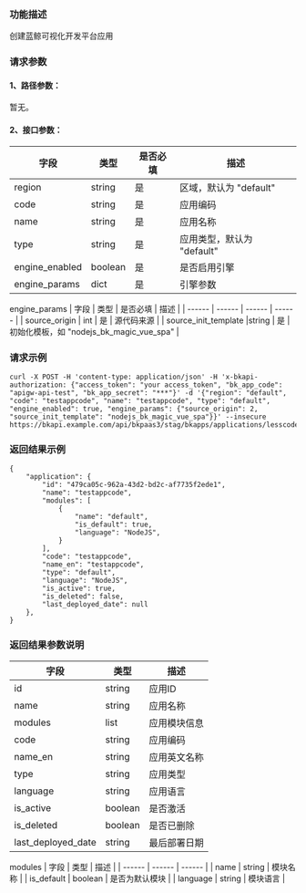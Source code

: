 ### 功能描述
创建蓝鲸可视化开发平台应用

### 请求参数

#### 1、路径参数：
暂无。

#### 2、接口参数：

| 字段 |   类型 |  是否必填 | 描述 |
| ------ | ------ | ------ | ------ |
| region | string | 是   | 区域，默认为 "default" |
| code | string | 是 | 应用编码 |
| name | string | 是 | 应用名称 |
| type | string | 是 | 应用类型，默认为 "default" |
| engine_enabled | boolean | 是 | 是否启用引擎 |
| engine_params | dict | 是 | 引擎参数 |

engine_params
| 字段 |   类型 |  是否必填 | 描述 |
| ------ | ------ | ------ | ------ |
| source_origin    |  int |  是  | 源代码来源 |
| source_init_template |string  | 是 | 初始化模板，如 "nodejs_bk_magic_vue_spa" |

### 请求示例
```
curl -X POST -H 'content-type: application/json' -H 'x-bkapi-authorization: {"access_token": "your access_token", "bk_app_code": "apigw-api-test", "bk_app_secret": "***"}' -d '{"region": "default", "code": "testappcode", "name": "testappcode", "type": "default", "engine_enabled": true, "engine_params": {"source_origin": 2, "source_init_template": "nodejs_bk_magic_vue_spa"}}' --insecure https://bkapi.example.com/api/bkpaas3/stag/bkapps/applications/lesscode/
```

### 返回结果示例
```
{
    "application": {
        "id": "479ca05c-962a-43d2-bd2c-af7735f2ede1",
        "name": "testappcode",
        "modules": [
            {
                "name": "default",
                "is_default": true,
                "language": "NodeJS",
            }
        ],
        "code": "testappcode",
        "name_en": "testappcode",
        "type": "default",
        "language": "NodeJS",
        "is_active": true,
        "is_deleted": false,
        "last_deployed_date": null
    },
}
```

### 返回结果参数说明

| 字段 |   类型 | 描述 |
| ------ | ------ | ------ |
| id | string | 应用ID |
| name | string | 应用名称 |
| modules | list | 应用模块信息 |
| code | string | 应用编码 |
| name_en | string | 应用英文名称 |
| type | string | 应用类型 |
| language | string | 应用语言 |
| is_active | boolean | 是否激活 |
| is_deleted | boolean | 是否已删除 |
| last_deployed_date | string | 最后部署日期 |

modules
| 字段 |   类型 | 描述 |
| ------ | ------ | ------ |
| name | string | 模块名称 |
| is_default | boolean | 是否为默认模块 |
| language | string | 模块语言 |